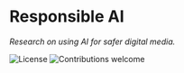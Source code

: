 # Responsible AI

*Research on using AI for safer digital media.*

![License](https://img.shields.io/badge/license-MIT-blue)
![Contributions welcome](https://img.shields.io/badge/contributions-welcome-brightgreen)
